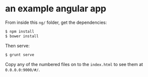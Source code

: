 # an example angular app

From inside this `ng/` folder, get the dependencies:

```bash
$ npm install
$ bower install
```

Then serve:

```bash
$ grunt serve
```
Copy any of the numbered files on to the `index.html` to see them at `0.0.0.0:9000/#/`.
